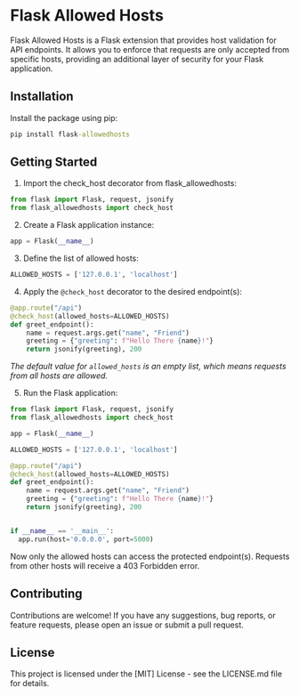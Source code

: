 # Flask Allowed Hosts

Flask Allowed Hosts is a Flask extension that provides host validation for API endpoints. It allows you to enforce that requests are only accepted from specific hosts, providing an additional layer of security for your Flask application.

## Installation

Install the package using pip:

```cmd
pip install flask-allowedhosts
```

## Getting Started

1. Import the check_host decorator from flask_allowedhosts:

```python
from flask import Flask, request, jsonify
from flask_allowedhosts import check_host
```

2. Create a Flask application instance:

```python
app = Flask(__name__)
```

3. Define the list of allowed hosts:

```python
ALLOWED_HOSTS = ['127.0.0.1', 'localhost']
```

4. Apply the `@check_host` decorator to the desired endpoint(s):

```python
@app.route("/api")
@check_host(allowed_hosts=ALLOWED_HOSTS)
def greet_endpoint():
    name = request.args.get("name", "Friend")
    greeting = {"greeting": f"Hello There {name}!"}
    return jsonify(greeting), 200
```

*The default value for `allowed_hosts` is an empty list, which means requests from all hosts are allowed.*

5. Run the Flask application:

```python
from flask import Flask, request, jsonify
from flask_allowedhosts import check_host

app = Flask(__name__)

ALLOWED_HOSTS = ['127.0.0.1', 'localhost']

@app.route("/api")
@check_host(allowed_hosts=ALLOWED_HOSTS)
def greet_endpoint():
    name = request.args.get("name", "Friend")
    greeting = {"greeting": f"Hello There {name}!"}
    return jsonify(greeting), 200


if __name__ == '__main__':
  app.run(host='0.0.0.0', port=5000)
```

Now only the allowed hosts can access the protected endpoint(s). Requests from other hosts will receive a 403 Forbidden error.

## Contributing

Contributions are welcome! If you have any suggestions, bug reports, or feature requests, please open an issue or submit a pull request.

## License

This project is licensed under the [MIT] License - see the LICENSE.md file for details.